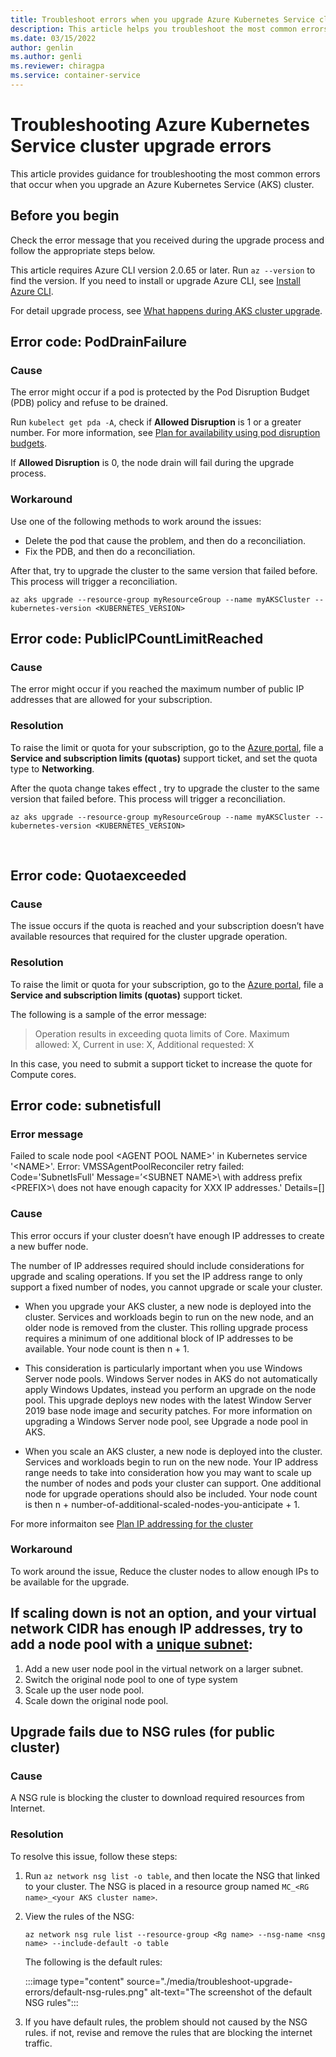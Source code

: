 ```yaml
---
title: Troubleshoot errors when you upgrade Azure Kubernetes Service cluster
description: This article helps you troubleshoot the most common errors when you upgrade an Azure Kubernetes Service cluster.
ms.date: 03/15/2022
author: genlin
ms.author: genli
ms.reviewer: chiragpa
ms.service: container-service
---
```

# Troubleshooting Azure Kubernetes Service cluster upgrade errors

This article provides guidance for troubleshooting the most common errors that occur when you upgrade an Azure Kubernetes Service (AKS) cluster. 

## Before you begin

Check the error message that you received during the upgrade process and follow the appropriate steps below.

This article requires Azure CLI version 2.0.65 or later. Run `az --version` to find the version. If you need to install or upgrade Azure CLI, see [Install Azure CLI](/cli/azure/install-azure-cli).

For detail upgrade process, see [What happens during AKS cluster upgrade](/azure/aks/upgrade-cluster#upgrade-an-aks-cluster).

## Error code: PodDrainFailure

### Cause

The error might occur if a pod is protected by the Pod Disruption Budget (PDB) policy and refuse to be drained.

Run `kubelect get pda -A`, check if **Allowed Disruption** is 1 or a greater number.  For more information, see [Plan for availability using pod disruption budgets](azure/aks/operator-best-practices-scheduler#plan-for-availability-using-pod-disruption-budgets).

If **Allowed Disruption** is 0, the node drain will fail during the upgrade process.

### Workaround

 Use one of the following methods to work around the issues:

- Delete the pod that cause the problem, and then do a reconciliation.
- Fix the PDB, and then do a reconciliation.

After that, try to upgrade the cluster to the same version that failed before. This process will trigger a reconciliation.

```
az aks upgrade --resource-group myResourceGroup --name myAKSCluster --kubernetes-version <KUBERNETES_VERSION>
```

## Error code: PublicIPCountLimitReached

### Cause

The error might occur if you reached the maximum number of public IP addresses that are allowed for your subscription.

### Resolution

To raise the limit or quota for your subscription, go to the [Azure portal]( https://portal.azure.com/#blade/Microsoft_Azure_Support/HelpAndSupportBlade/newsupportrequest), file a **Service and subscription limits (quotas)** support ticket, and set the quota type to **Networking**.

After the quota change takes effect , try to upgrade the cluster to the same version that failed before. This process will trigger a reconciliation.

```
az aks upgrade --resource-group myResourceGroup --name myAKSCluster --kubernetes-version <KUBERNETES_VERSION>
```
 
## Error code: Quotaexceeded

### Cause

The issue occurs if the quota is reached and your subscription doesn’t have available resources that required for the cluster upgrade operation.

### Resolution

To raise the limit or quota for your subscription, go to the [Azure portal]( https://portal.azure.com/#blade/Microsoft_Azure_Support/HelpAndSupportBlade/newsupportrequest), file a **Service and subscription limits (quotas)** support ticket.

The following is a sample of the error message:

>Operation results in exceeding quota limits of Core. Maximum allowed: X, Current in use: X, Additional requested: X

In this case, you need to submit a support ticket to increase the quote for Compute cores.

## Error code: subnetisfull 

### Error message

Failed to scale node pool \<AGENT POOL NAME>\' in Kubernetes service '\<NAME>\'. Error: VMSSAgentPoolReconciler retry failed: Code='SubnetIsFull' Message=’\<SUBNET NAME>\ with address prefix \<PREFIX>\ does not have enough capacity for XXX IP addresses.' Details=[]

### Cause

This error occurs if your cluster doesn’t have enough IP addresses to create a new buffer node. 

The number of IP addresses required should include considerations for upgrade and scaling operations. If you set the IP address range to only support a fixed number of nodes, you cannot upgrade or scale your cluster.

- When you upgrade your AKS cluster, a new node is deployed into the cluster. Services and workloads begin to run on the new node, and an older node is removed from the cluster. This rolling upgrade process requires a minimum of one additional block of IP addresses to be available. Your node count is then n + 1.

- This consideration is particularly important when you use Windows Server node pools. Windows Server nodes in AKS do not automatically apply Windows Updates, instead you perform an upgrade on the node pool. This upgrade deploys new nodes with the latest Window Server 2019 base node image and security patches. For more information on upgrading a Windows Server node pool, see Upgrade a node pool in AKS.

- When you scale an AKS cluster, a new node is deployed into the cluster. Services and workloads begin to run on the new node. Your IP address range needs to take into consideration how you may want to scale up the number of nodes and pods your cluster can support. One additional node for upgrade operations should also be included. Your node count is then n + number-of-additional-scaled-nodes-you-anticipate + 1.

For more informaiton see [Plan IP addressing for the cluster](/azure/aks/configure-azure-cni#plan-ip-addressing-for-your-)

### Workaround

To work around the issue, Reduce the cluster nodes to allow enough IPs to be available for the upgrade.

If scaling down is not an option, and your virtual network CIDR has enough IP addresses, try to add a node pool with a [unique subnet](/azure/aks/use-multiple-node-pools#add-a-node-pool-with-a-unique-subnet-preview):
- 
1. Add a new user node pool in the virtual network on a larger subnet.
1. Switch the original node pool to one of type system
1. Scale up the user node pool.
1. Scale down the original node pool.

## Upgrade fails due to NSG rules (for public cluster)

### Cause

A NSG rule is blocking the cluster to download required resources from Internet.

### Resolution

To resolve this issue, follow these steps:

1. Run `az network nsg list -o table`, and then locate the NSG that linked to your cluster. The NSG is placed in a resource group named `MC_<RG name>_<your AKS cluster name>`.

1. View the rules of the NSG:

    ```
    az network nsg rule list --resource-group <Rg name> --nsg-name <nsg name> --include-default -o table
    ```
    The following is the default rules:

    :::image type="content" source="./media/troubleshoot-upgrade-errors/default-nsg-rules.png" alt-text="The screenshot of the default NSG rules":::

1. If you have default rules, the problem should not caused by the NSG rules. if not, revise and remove the rules that are blocking the internet traffic.